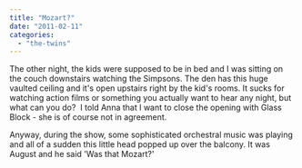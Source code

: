 ```yaml
---
title: "Mozart?"
date: "2011-02-11"
categories: 
  - "the-twins"
---
```


The other night, the kids were supposed to be in bed and I was sitting on the couch downstairs watching the Simpsons. The den has this huge vaulted ceiling and it's open upstairs right by the kid's rooms. It sucks for watching action films or something you actually want to hear any night, but what can you do?  I told Anna that I want to close the opening with Glass Block - she is of course not in agreement.

Anyway, during the show, some sophisticated orchestral music was playing and all of a sudden this little head popped up over the balcony. It was August and he said 'Was that Mozart?'
